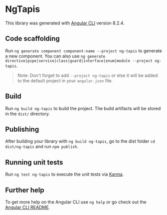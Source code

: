 # NgTapis

This library was generated with [Angular CLI](https://github.com/angular/angular-cli) version 8.2.4.

## Code scaffolding

Run `ng generate component component-name --project ng-tapis` to generate a new component. You can also use `ng generate directive|pipe|service|class|guard|interface|enum|module --project ng-tapis`.
> Note: Don't forget to add `--project ng-tapis` or else it will be added to the default project in your `angular.json` file. 

## Build

Run `ng build ng-tapis` to build the project. The build artifacts will be stored in the `dist/` directory.

## Publishing

After building your library with `ng build ng-tapis`, go to the dist folder `cd dist/ng-tapis` and run `npm publish`.

## Running unit tests

Run `ng test ng-tapis` to execute the unit tests via [Karma](https://karma-runner.github.io).

## Further help

To get more help on the Angular CLI use `ng help` or go check out the [Angular CLI README](https://github.com/angular/angular-cli/blob/master/README.md).
